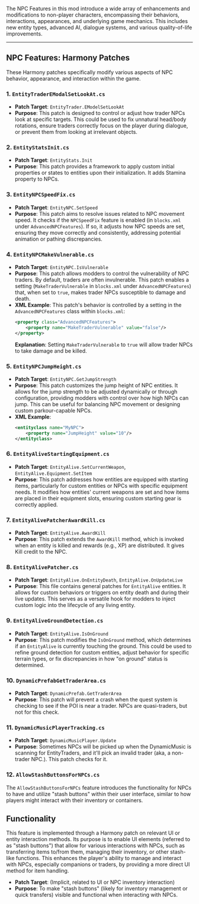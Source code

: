 The NPC Features in this mod introduce a wide array of enhancements and modifications to non-player characters,
encompassing their behaviors, interactions, appearances, and underlying game mechanics. This includes new entity types,
advanced AI, dialogue systems, and various quality-of-life improvements.

-----

## NPC Features: Harmony Patches

These Harmony patches specifically modify various aspects of NPC behavior, appearance, and interaction within the game.

### 1\. `EntityTraderEModalSetLookAt.cs`

* **Patch Target**: `EntityTrader.EModelSetLookAt`
* **Purpose**: This patch is designed to control or adjust how trader NPCs look at specific targets. This could be used
  to fix unnatural head/body rotations, ensure traders correctly focus on the player during dialogue, or prevent them
  from looking at irrelevant objects.

### 2\. `EntityStatsInit.cs`

* **Patch Target**: `EntityStats.Init`
* **Purpose**: This patch provides a framework to apply custom initial properties or states to entities upon their
  initialization. It adds Stamina property to NPCs.

### 3\. `EntityNPCSpeedFix.cs`

* **Patch Target**: `EntityNPC.SetSpeed`
* **Purpose**: This patch aims to resolve issues related to NPC movement speed. It checks if the `NPCSpeedFix` feature
  is enabled (in `blocks.xml` under `AdvancedNPCFeatures`). If so, it adjusts how NPC speeds are set, ensuring they move
  correctly and consistently, addressing potential animation or pathing discrepancies.

### 4\. `EntityNPCMakeVulnerable.cs`

* **Patch Target**: `EntityNPC.IsVulnerable`
* **Purpose**: This patch allows modders to control the vulnerability of NPC traders. By default, traders are often
  invulnerable. This patch enables a setting (`MakeTraderVulnerable` in `blocks.xml` under `AdvancedNPCFeatures`) that,
  when set to `true`, makes trader NPCs susceptible to damage and death.
* **XML Example**: This patch's behavior is controlled by a setting in the `AdvancedNPCFeatures` class within
  `blocks.xml`:
  ```xml
  <property class="AdvancedNPCFeatures">
      <property name="MakeTraderVulnerable" value="false"/>
  </property>
  ```
  **Explanation**: Setting `MakeTraderVulnerable` to `true` will allow trader NPCs to take damage and be killed.

### 5\. `EntityNPCJumpHeight.cs`

* **Patch Target**: `EntityNPC.GetJumpStrength`
* **Purpose**: This patch customizes the jump height of NPC entities. It allows for the jump strength to be adjusted
  dynamically or through configuration, providing modders with control over how high NPCs can jump. This can be useful
  for balancing NPC movement or designing custom parkour-capable NPCs.
* **XML Example**:
  ```xml
  <entityclass name="MyNPC">
      <property name="JumpHeight" value="10"/>
  </entityclass>
  ```

### 6\. `EntityAliveStartingEquipment.cs`

* **Patch Target**: `EntityAlive.SetCurrentWeapon`, `EntityAlive.Equipment.SetItem`
* **Purpose**: This patch addresses how entities are equipped with starting items, particularly for custom entities or
  NPCs with specific equipment needs. It modifies how entities' current weapons are set and how items are placed in
  their equipment slots, ensuring custom starting gear is correctly applied.

### 7\. `EntityAlivePatcherAwardKill.cs`

* **Patch Target**: `EntityAlive.AwardKill`
* **Purpose**: This patch extends the `AwardKill` method, which is invoked when an entity is killed and rewards (e.g.,
  XP) are distributed. It gives Kill credit to the NPC.

### 8\. `EntityAlivePatcher.cs`

* **Patch Target**: `EntityAlive.OnEntityDeath`, `EntityAlive.OnUpdateLive`
* **Purpose**: This file contains general patches for `EntityAlive` entities. It allows for custom behaviors or triggers
  on entity death and during their live updates. This serves as a versatile hook for modders to inject custom logic into
  the lifecycle of any living entity.

### 9\. `EntityAliveGroundDetection.cs`

* **Patch Target**: `EntityAlive.IsOnGround`
* **Purpose**: This patch modifies the `IsOnGround` method, which determines if an `EntityAlive` is currently touching
  the ground. This could be used to refine ground detection for custom entities, adjust behavior for specific terrain
  types, or fix discrepancies in how "on ground" status is determined.

### 10\. `DynamicPrefabGetTraderArea.cs`

* **Patch Target**: `DynamicPrefab.GetTraderArea`
* **Purpose**: This patch will prevent a crash when the quest system is checking to see if the POI is near a trader.
  NPCs are quasi-traders, but not for this check.

### 11\. `DynamicMusicPlayerTracking.cs`

* **Patch Target**: `DynamicMusicPlayer.Update`
* **Purpose**: Sometimes NPCs will be picked up when the DynamicMusic is scanning for EntityTraders, and it'll
  pick an invalid trader (aka, a non-trader NPC.). This patch checks for it.

### 12\. `AllowStashButtonsForNPCs.cs`

The `AllowStashButtonsForNPCs` feature introduces the functionality for NPCs to have and utilize "stash buttons" within
their user interface, similar to how players might interact with their inventory or containers.

## Functionality

This feature is implemented through a Harmony patch on relevant UI or entity interaction methods. Its purpose is to
enable UI elements (referred to as "stash buttons") that allow for various interactions with NPCs, such as transferring
items to/from them, managing their inventory, or other stash-like functions. This enhances the player's ability to
manage and interact with NPCs, especially companions or traders, by providing a more direct UI method for item handling.

* **Patch Target**: (Implicit, related to UI or NPC inventory interaction)
* **Purpose**: To make "stash buttons" (likely for inventory management or quick transfers) visible and functional when
  interacting with NPCs.

